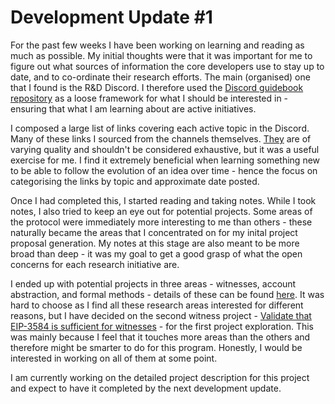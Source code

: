 # Development Update #1

For the past few weeks I have been working on learning and reading as much as possible. My initial thoughts were that it was important for me to figure out what sources of information the core developers use to stay up to date, and to co-ordinate their research efforts. The main (organised) one that I found is the R&D Discord. I therefore used the [Discord guidebook repository](https://github.com/tvanepps/EthereumDiscordGuidebook) as a loose framework for what I should be interested in - ensuring that what I am learning about are active initiatives.

I composed a large list of links covering each active topic in the Discord. Many of these links I sourced from the channels themselves. [They](../../../notes/jldunne/notes/master-link-tree.csv) are of varying quality and shouldn't be considered exhaustive, but it was a useful exercise for me. I find it extremely beneficial when learning something new to be able to follow the evolution of an idea over time - hence the focus on categorising the links by topic and approximate date posted.

Once I had completed this, I started reading and taking notes. While I took notes, I also tried to keep an eye out for potential projects. Some areas of the protocol were immediately more interesting to me than others - these naturally became the areas that I concentrated on for my inital project proposal generation. My notes at this stage are also meant to be more broad than deep - it was my goal to get a good grasp of what the open concerns for each research initiative are.

I ended up with potential projects in three areas - witnesses, account abstraction, and formal methods - details of these can be found [here](../../../notes/jldunne/project-ideas). It was hard to choose as I find all these research areas interested for different reasons, but I have decided on the second witness project - [Validate that EIP-3584 is sufficient for witnesses](../../../notes/jldunne/project-ideas/witness.md) - for the first project exploration. This was mainly because I feel that it touches more areas than the others and therefore might be smarter to do for this program. Honestly, I would be interested in working on all of them at some point.

I am currently working on the detailed project description for this project and expect to have it completed by the next development update.





